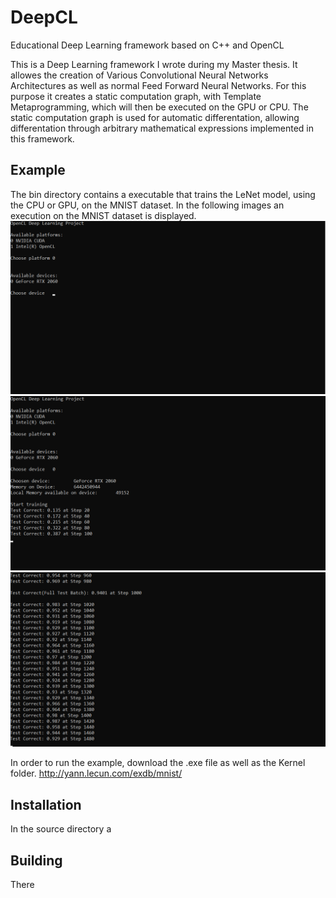 # DeepCL
Educational Deep Learning framework based on C++ and OpenCL

This is a Deep Learning framework I wrote during my Master thesis. It allowes the creation of Various Convolutional Neural Networks Architectures as well as normal Feed Forward Neural Networks. For this purpose it creates a static computation graph, with Template Metaprogramming, which will then be executed on the GPU or CPU.
The static computation graph is used for automatic differentation, allowing differentation through arbitrary mathematical expressions implemented in this framework.

## Example
The bin directory contains a executable that trains the LeNet model, using the CPU or GPU, on the MNIST dataset. 
In the following images an execution on the MNIST dataset is displayed.
![](images/ExampleRun1.png)
![](images/ExampleRun2.png)
![](images/ExampleRun3.png)

In order to run the example, download the .exe file as well as the Kernel folder.
http://yann.lecun.com/exdb/mnist/

## Installation
In the source directory a 

## Building
There 

